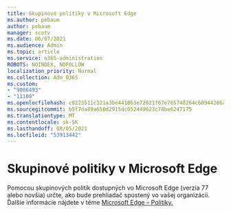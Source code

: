 ```yaml
---
title: Skupinové politiky v Microsoft Edge
ms.author: pebaum
author: pebaum
manager: scotv
ms.date: 06/07/2021
ms.audience: Admin
ms.topic: article
ms.service: o365-administration
ROBOTS: NOINDEX, NOFOLLOW
localization_priority: Normal
ms.collection: Adm_O365
ms.custom:
- "9006493"
- "11108"
ms.openlocfilehash: c0223511c321a3be441863e72021f67e765748264c60944266ac1bdccdc78896
ms.sourcegitcommit: b5f7da89a650d2915dc652449623c78be6247175
ms.translationtype: MT
ms.contentlocale: sk-SK
ms.lasthandoff: 08/05/2021
ms.locfileid: "53913442"
---
```

# <a name="group-policies-in-microsoft-edge"></a>Skupinové politiky v Microsoft Edge

Pomocou skupinových politík dostupných vo Microsoft Edge (verzia 77 alebo novšia) určte, ako bude prehliadač spustený vo vašej organizácii. Ďalšie informácie nájdete v téme [Microsoft Edge – Politiky.](/deployedge/microsoft-edge-policies#available-policies)